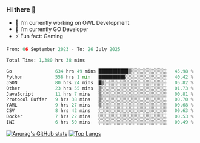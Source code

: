### Hi there 👋 

- 🔭 I’m currently working on OWL Development
- 🌱 I’m currently GO Developer
-  ⚡ Fun fact: Gaming
  
  <!--
- 👯 I’m looking to collaborate on ...
- 🤔 I’m looking for help with ...
- 💬 Ask me about ...
- 📫 How to reach me: ...
- 😄 Pronouns: ...
-->

<!--START_SECTION:waka-->

```python
From: 06 September 2023 - To: 26 July 2025

Total Time: 1,380 hrs 38 mins

Go                634 hrs 49 mins ███████████▒░░░░░░░░░░░░░   45.98 %
Python            558 hrs 1 min   ██████████░░░░░░░░░░░░░░░   40.42 %
JSON              80 hrs 24 mins  █▒░░░░░░░░░░░░░░░░░░░░░░░   05.82 %
Other             23 hrs 55 mins  ▒░░░░░░░░░░░░░░░░░░░░░░░░   01.73 %
JavaScript        11 hrs 7 mins   ▒░░░░░░░░░░░░░░░░░░░░░░░░   00.81 %
Protocol Buffer   9 hrs 38 mins   ▒░░░░░░░░░░░░░░░░░░░░░░░░   00.70 %
YAML              9 hrs 27 mins   ▒░░░░░░░░░░░░░░░░░░░░░░░░   00.68 %
CSV               8 hrs 42 mins   ░░░░░░░░░░░░░░░░░░░░░░░░░   00.63 %
Docker            7 hrs 22 mins   ░░░░░░░░░░░░░░░░░░░░░░░░░   00.53 %
INI               6 hrs 50 mins   ░░░░░░░░░░░░░░░░░░░░░░░░░   00.49 %
```

<!--END_SECTION:waka-->

[![Anurag's GitHub stats](https://github-readme-stats.vercel.app/api?username=aebalz&show_icons=true&theme=codeSTACKr)](https://github.com/anuraghazra/github-readme-stats)
[![Top Langs](https://github-readme-stats.vercel.app/api/top-langs/?username=aebalz&layout=compact&card_width=350&theme=codeSTACKr)](https://github.com/anuraghazra/github-readme-stats)
<!-- [![Readme Card](https://github-readme-stats.vercel.app/api/pin/?username=aebalz&repo=go-gin-gone&show_owner=true)](https://github.com/anuraghazra/github-readme-stats)-->

